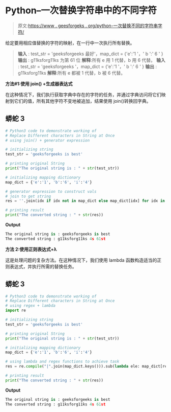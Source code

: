 # Python–一次替换字符串中的不同字符

> 原文:[https://www . geesforgeks . org/python-一次替换不同的字符串字符/](https://www.geeksforgeeks.org/python-replace-different-characters-in-string-at-once/)

给定要用相应值替换的字符的映射，在一行中一次执行所有替换。

> **输入** : test_str = 'geeksforgeeks 最好'，map_dict = {'e':'1 '，' b ':' 6 ' }
> **输出** : g11ksforg11ks 为第 61 位
> **解释**:所有 e 用 1 代替，b 用 6 代替。
> **输入** : test_str = 'geeksforgeeks '，map_dict = {'e':'1 '，' b ':' 6 ' }
> **输出** : g11ksforg11ks
> **解释**:所有 e 都被 1 代替，b 被 6 代替。

**方法#1:使用 join() +生成器表达式**

在这种情况下，我们执行获取字典中存在的字符的任务，并通过字典访问将它们映射到它们的值，所有其他字符不变地被追加，结果使用 join()转换回字典。

## 蟒蛇 3

```py
# Python3 code to demonstrate working of
# Replace Different characters in String at Once
# using join() + generator expression

# initializing string
test_str = 'geeksforgeeks is best'

# printing original String
print("The original string is : " + str(test_str))

# initializing mapping dictionary
map_dict = {'e':'1', 'b':'6', 'i':'4'}

# generator expression to construct vals
# join to get string
res = ''.join(idx if idx not in map_dict else map_dict[idx] for idx in test_str)

# printing result
print("The converted string : " + str(res))
```

**Output**

```py
The original string is : geeksforgeeks is best
The converted string : g11ksforg11ks 4s 61st
```

**方法 2:使用正则表达式+λ**

这是处理问题的复杂方法。在这种情况下，我们使用 lambda 函数构造适当的正则表达式，并执行所需的替换任务。

## 蟒蛇 3

```py
# Python3 code to demonstrate working of
# Replace Different characters in String at Once
# using regex + lambda
import re

# initializing string
test_str = 'geeksforgeeks is best'

# printing original String
print("The original string is : " + str(test_str))

# initializing mapping dictionary
map_dict = {'e':'1', 'b':'6', 'i':'4'}

# using lambda and regex functions to achieve task
res = re.compile("|".join(map_dict.keys())).sub(lambda ele: map_dict[re.escape(ele.group(0))], test_str)

# printing result
print("The converted string : " + str(res))
```

**Output**

```py
The original string is : geeksforgeeks is best
The converted string : g11ksforg11ks 4s 61st
```